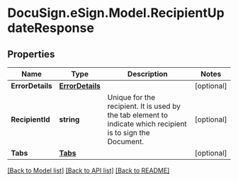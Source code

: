# DocuSign.eSign.Model.RecipientUpdateResponse
## Properties

Name | Type | Description | Notes
------------ | ------------- | ------------- | -------------
**ErrorDetails** | [**ErrorDetails**](ErrorDetails.md) |  | [optional] 
**RecipientId** | **string** | Unique for the recipient. It is used by the tab element to indicate which recipient is to sign the Document. | [optional] 
**Tabs** | [**Tabs**](Tabs.md) |  | [optional] 

[[Back to Model list]](../README.md#documentation-for-models) [[Back to API list]](../README.md#documentation-for-api-endpoints) [[Back to README]](../README.md)

